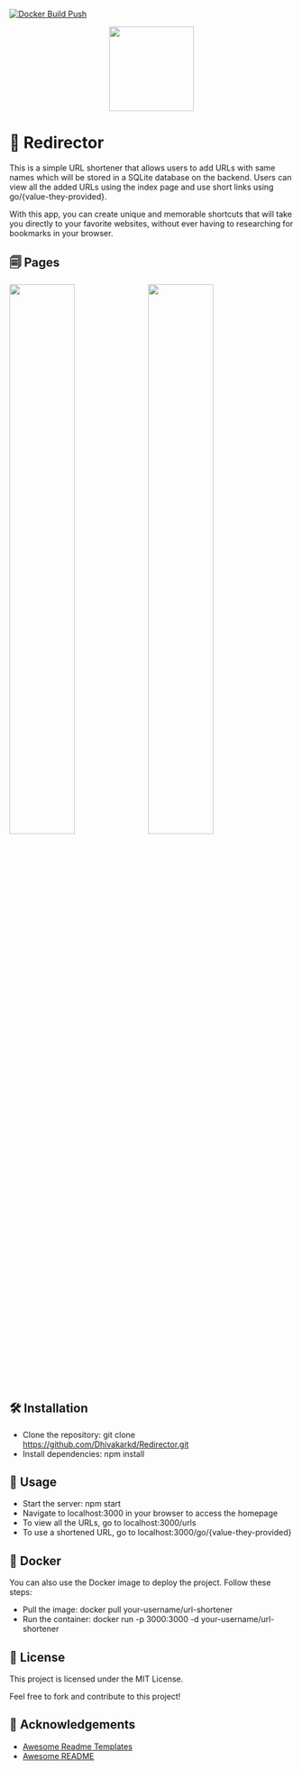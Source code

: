 [![Docker Build Push](https://github.com/Dhivakarkd/Redirector/actions/workflows/docker-push.yml/badge.svg)](https://github.com/Dhivakarkd/Redirector/actions/workflows/docker-push.yml)

<p align="center">
<img src = "https://user-images.githubusercontent.com/46301457/225085182-c93f09e6-ca70-4907-9d75-3749af185fd7.png" width ="150px" height="150px"/>
</p>

# 🚀 Redirector

This is a simple URL shortener that allows users to add URLs with same names which will be stored in a SQLite database on the backend. Users can view all the added URLs using the index page and use short links using go/{value-they-provided}.

With this app, you can create unique and memorable shortcuts that will take you directly to your favorite websites, without ever having to researching for bookmarks in your browser.

## 🗐 Pages

<img src = "https://user-images.githubusercontent.com/46301457/225082006-c0a8d2f2-6a9a-4af1-95cd-af8e47b7ebe3.png" width ="48%" height="50%" /> <img src = "https://user-images.githubusercontent.com/46301457/225081354-8cdd8970-7f30-4ee7-8cc7-d1fc54916188.png" width ="48%" height="50%"/>


## 🛠️ Installation

- Clone the repository: git clone https://github.com/Dhivakarkd/Redirector.git
- Install dependencies: npm install

## 🚀 Usage

- Start the server: npm start
- Navigate to localhost:3000 in your browser to access the homepage
- To view all the URLs, go to localhost:3000/urls
- To use a shortened URL, go to localhost:3000/go/{value-they-provided}

## 🐳 Docker

You can also use the Docker image to deploy the project. Follow these steps:

- Pull the image: docker pull your-username/url-shortener
- Run the container: docker run -p 3000:3000 -d your-username/url-shortener

## 📝 License

This project is licensed under the MIT License.

Feel free to fork and contribute to this project!


## 🫶 Acknowledgements

 - [Awesome Readme Templates](https://awesomeopensource.com/project/elangosundar/awesome-README-templates)
 - [Awesome README](https://github.com/matiassingers/awesome-readme)
